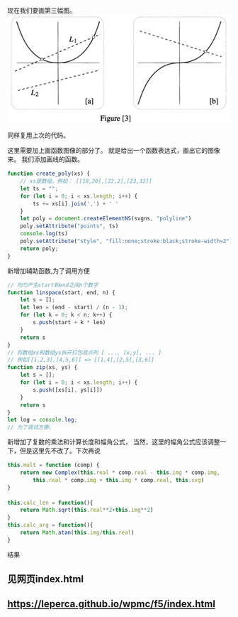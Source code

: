 现在我们要画第三幅图。
![want](https://github.com/leperca/wpmc/blob/master/f5/want_1_3.png)

同样复用上次的代码。

这里需要加上画函数图像的部分了。
就是给出一个函数表达式，画出它的图像来。
我们添加画线的函数。
```js
function create_poly(xs) {
    // xs是数组，例如： [[10,20],[22,2],[23,32]]
    let ts = "";
    for (let i = 0; i < xs.length; i++) {
        ts += xs[i].join(',') + ' '
    }
    let poly = document.createElementNS(svgns, "polyline")
    poly.setAttribute("points", ts)
    console.log(ts)
    poly.setAttribute("style", "fill:none;stroke:black;stroke-width=2")
    return poly;
}
```

新增加辅助函数,为了调用方便
```js
// 均匀产生start到end之间n个数字
function linspace(start, end, n) {
    let s = [];
    let len = (end - start) / (n - 1);
    for (let k = 0; k < n; k++) {
        s.push(start + k * len)
    }
    return s
}
// 将数组xs和数组ys拆开打包成点列 [ ..., [x,y], ... ]
// 例如[[1,2,3],[4,5,6]] => [[1,4],[2,5],[3,6]]
function zip(xs, ys) {
    let s = [];
    for (let i = 0; i < xs.length; i++) {
        s.push([xs[i], ys[i]])
    }
    return s
}
let log = console.log; 
// 为了调试方便。
```

新增加了复数的乘法和计算长度和幅角公式，
当然，这里的幅角公式应该调整一下，但是这里先不改了。下次再说
```js
this.mult = function (comp) {
    return new Complex(this.real * comp.real - this.img * comp.img,
        this.real * comp.img + this.img * comp.real, this.svg)
}

this.calc_len = function(){
    return Math.sqrt(this.real**2+this.img**2) 
}
this.calc_arg = function(){
    return Math.atan(this.img/this.real) 
}
```
结果
## 见网页index.html
## https://leperca.github.io/wpmc/f5/index.html
